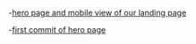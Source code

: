 -[hero page and mobile view of our landing page](https://github.com/zuri-training/My-Debtors-Project-Team33/tree/master/MyDebtors/templates/debtor%20project)

-[first commit of hero page](https://github.com/zuri-training/My-Debtors-Project-Team33/tree/master/MyDebtors/templates/heroes%20page)
